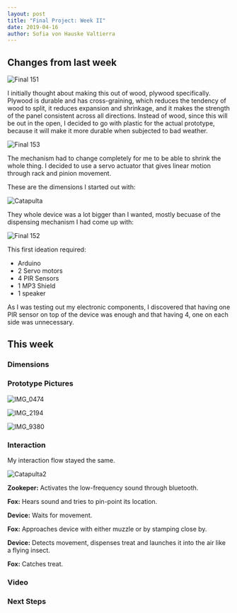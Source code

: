 ```yaml
---
layout: post
title: "Final Project: Week II"
date: 2019-04-16
author: Sofia von Hauske Valtierra
---
```


## Changes from last week

![Final 151](https://user-images.githubusercontent.com/43420227/56206625-cdd1b680-601a-11e9-86d4-02cb9f2d73b8.jpg)

I initially thought about making this out of wood, plywood specifically. Plywood is durable and has cross-graining, which reduces the tendency of wood to split, it reduces expansion and shrinkage, and it makes the strength of the panel consistent across all directions. Instead of wood, since this will be out in the open, I decided to go with plastic for the actual prototype, because it will make it more durable when subjected to bad weather.

![Final 153](https://user-images.githubusercontent.com/43420227/56206627-cdd1b680-601a-11e9-8589-e2a2f4780562.jpg)

The mechanism had to change completely for me to be able to shrink the whole thing. I decided to use a servo actuator that gives linear motion through rack and pinion movement.

These are the dimensions I started out with:

![Catapulta](https://user-images.githubusercontent.com/43420227/56206621-cdd1b680-601a-11e9-904a-80c2d79b86b4.jpg)

They whole device was a lot bigger than I wanted, mostly becuase of the dispensing mechanism I had come up with: 

![Final 152](https://user-images.githubusercontent.com/43420227/56206626-cdd1b680-601a-11e9-9b09-c81e54bd5bdc.jpg)

This first ideation required:

- Arduino
- 2 Servo motors
- 4 PIR Sensors
- 1 MP3 Shield
- 1 speaker

As I was testing out my electronic components, I discovered that having one PIR sensor on top of the device was enough and that having 4, one on each side was unnecessary. 


## This week

### Dimensions

### Prototype Pictures

![IMG_0474](https://user-images.githubusercontent.com/43420227/56629892-2d345580-661d-11e9-8023-923411da2ce8.jpeg)

![IMG_2194](https://user-images.githubusercontent.com/43420227/56629893-2d345580-661d-11e9-8606-b254be8868ff.jpeg)

![IMG_9380](https://user-images.githubusercontent.com/43420227/56629894-2d345580-661d-11e9-8cd1-03f483b63b46.jpeg)

### Interaction

My interaction flow stayed the same. 

![Catapulta2](https://user-images.githubusercontent.com/43420227/56206622-cdd1b680-601a-11e9-9b81-50d35ce1d7ec.jpg)

**Zookeper:** Activates the low-frequency sound through bluetooth.

**Fox:** Hears sound and tries to pin-point its location.

**Device:** Waits for movement.

**Fox:** Approaches device with either muzzle or by stamping close by.

**Device:** Detects movement, dispenses treat and launches it into the air like a flying insect.

**Fox:** Catches treat.

### Video

### Next Steps



